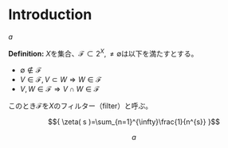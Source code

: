 # Introduction

$a$

**Definition:**
${ X }$を集合、${ \mathscr{F}\subset 2^{X}, \neq \emptyset }$は以下を満たすとする。

* ${ \emptyset \notin \mathscr{F} }$
* ${ V\in\mathscr{F}, V\subset W \Longrightarrow W\in\mathscr{F} }$
* ${ V, W\in\mathscr{F} \Longrightarrow V\cap W\in\mathscr{F} }$

このとき${ \mathscr{F} }$を${ X }$のフィルター（filter）と呼ぶ。

$${
\zeta( s )=\sum_{n=1}^{\infty}\frac{1}{n^{s}}
}$$

$$ a $$
